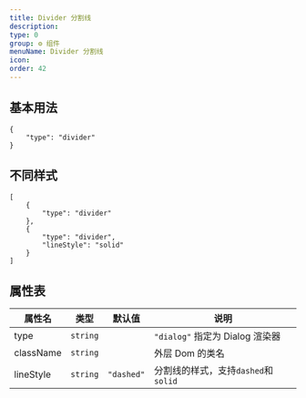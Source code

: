 ```yaml
---
title: Divider 分割线
description:
type: 0
group: ⚙ 组件
menuName: Divider 分割线
icon:
order: 42
---
```


## 基本用法

```schema: scope="body"
{
    "type": "divider"
}
```

## 不同样式

```schema: scope="body"
[
    {
        "type": "divider"
    },
    {
        "type": "divider",
        "lineStyle": "solid"
    }
]
```

## 属性表

| 属性名    | 类型     | 默认值     | 说明                                |
| --------- | -------- | ---------- | ----------------------------------- |
| type      | `string` |            | `"dialog"` 指定为 Dialog 渲染器     |
| className | `string` |            | 外层 Dom 的类名                     |
| lineStyle | `string` | `"dashed"` | 分割线的样式，支持`dashed`和`solid` |

